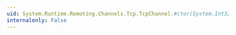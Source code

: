 ```yaml
---
uid: System.Runtime.Remoting.Channels.Tcp.TcpChannel.#ctor(System.Int32)
internalonly: False
---
```

